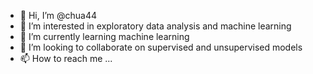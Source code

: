 - 👋 Hi, I’m @chua44
- 👀 I’m interested in exploratory data analysis and machine learning
- 🌱 I’m currently learning machine learning
- 💞️ I’m looking to collaborate on supervised and unsupervised models
- 📫 How to reach me ...

<!---
chua44/chua44 is a ✨ special ✨ repository because its `README.md` (this file) appears on your GitHub profile.
You can click the Preview link to take a look at your changes.
--->

